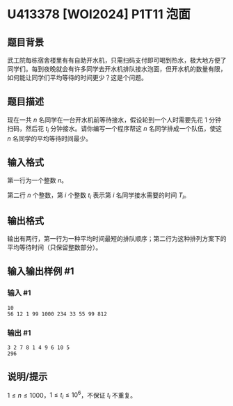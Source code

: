 # U413378 [WOI2024] P1T11 泡面

## 题目背景

武工院每栋宿舍楼里有有自助开水机，只需扫码支付即可喝到热水，极大地方便了同学们。每到夜晚就会有许多同学去开水机排队接水泡面，但开水机的数量有限，如何能让同学们平均等待的时间更少？这是个问题。

## 题目描述

现在一共 $n$ 名同学在一台开水机前等待接水，假设轮到一个人时需要先花 $1$ 分钟扫码，然后花 $t_i$ 分钟接水。请你编写一个程序帮这 $n$ 名同学排成一个队伍，使这 $n$ 名同学的平均等待时间最少。

## 输入格式

第一行为一个整数 $n$。

第二行 $n$ 个整数，第 $i$ 个整数 $t_i$ 表示第 $i$ 名同学接水需要的时间 $T_i$。

## 输出格式

输出有两行，第一行为一种平均时间最短的排队顺序；第二行为这种排列方案下的平均等待时间（只保留整数部分）。

## 输入输出样例 #1

### 输入 #1

```
10 
56 12 1 99 1000 234 33 55 99 812
```

### 输出 #1

```
3 2 7 8 1 4 9 6 10 5
296
```

## 说明/提示

$1\le n \leq 1000$，$1\le t_i \leq 10^6$，不保证 $t_i$ 不重复。
